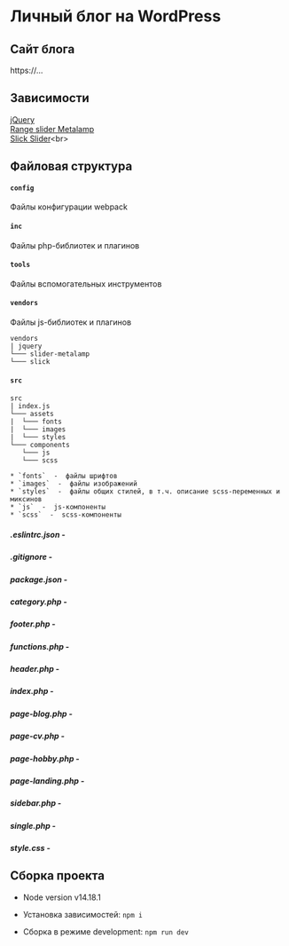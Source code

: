 # Личный блог на WordPress

## Сайт блога
https://...

## Зависимости
[jQuery](https://jquery.com/)<br>
[Range slider Metalamp](https://github.com/nea2310/Metalamp-4th-task)<br>
[Slick Slider](https://github.com/....)<br>


## Файловая структура

#### `config`
Файлы конфигурации webpack

#### `inc`
Файлы php-библиотек и плагинов

#### `tools`
Файлы вспомогательных инструментов

#### `vendors`
Файлы js-библиотек и плагинов
```
vendors
| jquery
└─── slider-metalamp
└─── slick
```

#### `src`

```
src
| index.js
└─── assets
|  └─── fonts
|  └─── images
|  └─── styles
└─── components
   └─── js
   └─── scss

* `fonts`  -  файлы шрифтов
* `images`  -  файлы изображений
* `styles`  -  файлы общих стилей, в т.ч. описание scss-переменных и миксинов
* `js`  -  js-компоненты
* `scss`  -  scss-компоненты
```

##### .eslintrc.json - 
##### .gitignore - 
##### package.json - 
##### category.php - 
##### footer.php - 
##### functions.php - 
##### header.php - 
##### index.php - 
##### page-blog.php - 
##### page-cv.php - 
##### page-hobby.php - 
##### page-landing.php - 
##### sidebar.php - 
##### single.php - 
##### style.css - 



## Сборка проекта 

* Node version v14.18.1

* Установка зависимостей:
  ``` npm i ```

* Сборка в режиме development:
  ```npm run dev```